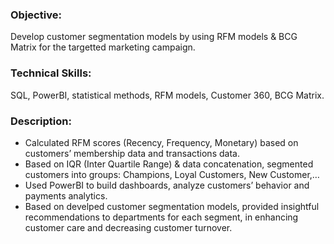 ### **Objective**: 
Develop customer segmentation models by using RFM models & BCG Matrix for the targetted marketing campaign.

### **Technical Skills**: 
SQL, PowerBI, statistical methods, RFM models, Customer 360, BCG Matrix.

### **Description**:
-	Calculated RFM scores (Recency, Frequency, Monetary) based on customers’ membership data and transactions data.
-	Based on IQR (Inter Quartile Range) & data concatenation, segmented customers into groups: Champions, Loyal Customers, New Customer,…
-	Used PowerBI to build dashboards, analyze customers’ behavior and payments analytics.
-	Based on develped customer segmentation models, provided insightful recommendations to departments for each segment, in enhancing customer care and decreasing customer turnover.
